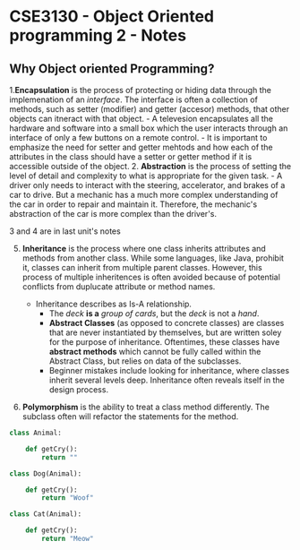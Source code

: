 # CSE3130 - Object Oriented programming 2 - Notes
## Why Object oriented Programming?

1.__Encapsulation__ is the process of protecting or hiding data through the implemenation of an _interface_. The interface is often a collection of methods, such as setter (modifier) and getter (accesor) methods, that other objects can itneract with that object.
    - A televesion encapsulates all the hardware and software into a small box which the user interacts through an interface of only a few buttons on a remote control.
    - It is important to emphasize the need for setter and getter mehtods and how each of the attributes in the class should have a setter or getter method if it is accessible outside of the object.
2. __Abstraction__ is the process of setting the level of detail and complexity to what is appropriate for the given task.
    - A driver only needs to interact with the steering, accelerator, and brakes of a car to drive. But a mechanic has a much more complex understanding of the car in order to repair and maintain it. Therefore, the mechanic's abstraction of the car is more complex than the driver's.

3 and 4 are in last unit's notes

5. __Inheritance__ is the process where one class inherits attributes and methods from another class. While some languages, like Java, prohibit it, classes can inherit from multiple parent classes. However, this process of multiple inheritences is often avoided because of potential conflicts from duplucate attribute or method names.
    - Inheritance describes as Is-A relationship.
        - The _deck_ __is a__ _group of cards_, but the _deck_ is not a _hand_.
        - __Abstract Classes__ (as opposed to concrete classes) are classes that are never instantiated by themselves, but are written soley for the purpose of inheritance. Oftentimes, these classes have __abstract methods__ which cannot be fully called within the Abstract Class, but relies on data of the subclasses.
        - Beginner mistakes include looking for inheritance, where classes inherit several levels deep. Inheritance often reveals itself in the design process.

6. __Polymorphism__ is the ability to treat a class method differently. The subclass often will refactor the statements for the method.

```python
class Animal:

    def getCry():
        return ""

class Dog(Animal):

    def getCry():
        return "Woof"

class Cat(Animal):

    def getCry():
        return "Meow"

```